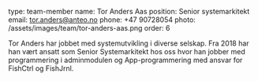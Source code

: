 type: team-member
name: Tor Anders Aas
position: Senior systemarkitekt
email: tor.anders@anteo.no
phone: +47 90728054
photo: /assets/images/team/tor-anders-aas.png
order: 6

Tor Anders har jobbet med systemutvikling i diverse selskap. Fra 2018 har han vært ansatt som Senior Systemarkitekt hos oss hvor han jobber med programmering i adminmodulen og App-programmering med ansvar for FishCtrl og FishJrnl.